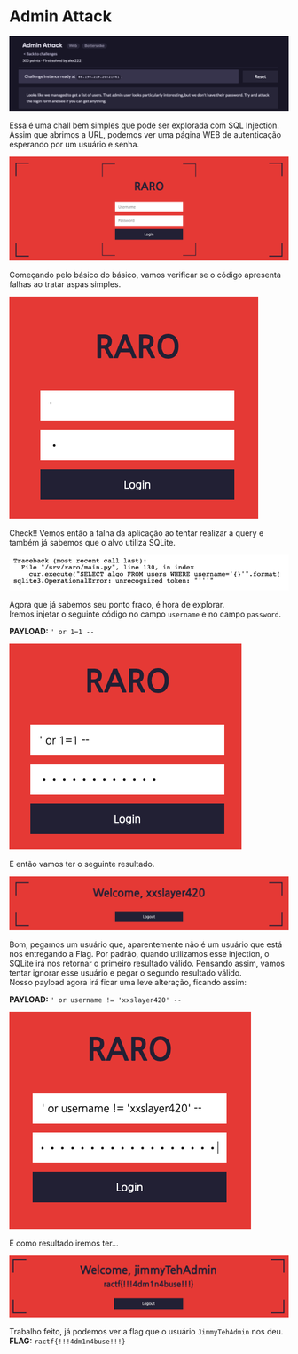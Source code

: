 # Admin Attack

![Banner Chall](images/banner-chall.png)

Essa é uma chall bem simples que pode ser explorada com SQL Injection.  
Assim que abrimos a URL, podemos ver uma página WEB de autenticação esperando por um usuário e senha.  


![Login](images/login.png)

Começando pelo básico do básico, vamos verificar se o código apresenta falhas ao tratar aspas simples.

![Injection Quote](images/injection-quote.png)

Check!! Vemos então a falha da aplicação ao tentar realizar a query e também já sabemos que o alvo utiliza SQLite.

![Flaw SQL Injection](images/flaw-sqli.png)

Agora que já sabemos seu ponto fraco, é hora de explorar.    
Iremos injetar o seguinte código no campo `username` e no campo `password`.  
  
**PAYLOAD:** `' or 1=1 -- `

![First Injection](images/first-injection.png)

E então vamos ter o seguinte resultado.


![Welcome xxslayer420](images/welcome-xxslayer420.png)

Bom, pegamos um usuário que, aparentemente não é um usuário que está nos entregando a Flag. Por padrão, quando utilizamos esse injection, o SQLite irá nos retornar o primeiro resultado válido. Pensando assim, vamos tentar ignorar esse usuário e pegar o segundo resultado válido.    
Nosso payload agora irá ficar uma leve alteração, ficando assim:  
  
**PAYLOAD:** `' or username != 'xxslayer420' -- `

![Final Exploit Login](images/final-exploit-login.png)

E como resultado iremos ter...

![Flag](images/flag.png)

Trabalho feito, já podemos ver a flag que o usuário `JimmyTehAdmin` nos deu.  
**FLAG:** `ractf{!!!4dm1n4buse!!!}`